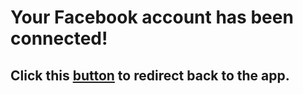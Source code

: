 # Your Facebook account has been connected!

## Click this [button](https://get.lookout.com/T9feWDp0plb) to redirect back to the app.
